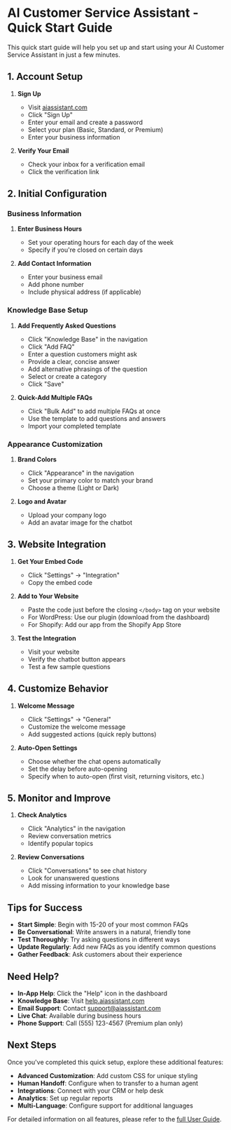 # AI Customer Service Assistant - Quick Start Guide

This quick start guide will help you set up and start using your AI Customer Service Assistant in just a few minutes.

## 1. Account Setup

1. **Sign Up**
   - Visit [aiassistant.com](https://aiassistant.com)
   - Click "Sign Up"
   - Enter your email and create a password
   - Select your plan (Basic, Standard, or Premium)
   - Enter your business information

2. **Verify Your Email**
   - Check your inbox for a verification email
   - Click the verification link

## 2. Initial Configuration

### Business Information

1. **Enter Business Hours**
   - Set your operating hours for each day of the week
   - Specify if you're closed on certain days

2. **Add Contact Information**
   - Enter your business email
   - Add phone number
   - Include physical address (if applicable)

### Knowledge Base Setup

1. **Add Frequently Asked Questions**
   - Click "Knowledge Base" in the navigation
   - Click "Add FAQ"
   - Enter a question customers might ask
   - Provide a clear, concise answer
   - Add alternative phrasings of the question
   - Select or create a category
   - Click "Save"

2. **Quick-Add Multiple FAQs**
   - Click "Bulk Add" to add multiple FAQs at once
   - Use the template to add questions and answers
   - Import your completed template

### Appearance Customization

1. **Brand Colors**
   - Click "Appearance" in the navigation
   - Set your primary color to match your brand
   - Choose a theme (Light or Dark)

2. **Logo and Avatar**
   - Upload your company logo
   - Add an avatar image for the chatbot

## 3. Website Integration

1. **Get Your Embed Code**
   - Click "Settings" → "Integration"
   - Copy the embed code

2. **Add to Your Website**
   - Paste the code just before the closing `</body>` tag on your website
   - For WordPress: Use our plugin (download from the dashboard)
   - For Shopify: Add our app from the Shopify App Store

3. **Test the Integration**
   - Visit your website
   - Verify the chatbot button appears
   - Test a few sample questions

## 4. Customize Behavior

1. **Welcome Message**
   - Click "Settings" → "General"
   - Customize the welcome message
   - Add suggested actions (quick reply buttons)

2. **Auto-Open Settings**
   - Choose whether the chat opens automatically
   - Set the delay before auto-opening
   - Specify when to auto-open (first visit, returning visitors, etc.)

## 5. Monitor and Improve

1. **Check Analytics**
   - Click "Analytics" in the navigation
   - Review conversation metrics
   - Identify popular topics

2. **Review Conversations**
   - Click "Conversations" to see chat history
   - Look for unanswered questions
   - Add missing information to your knowledge base

## Tips for Success

- **Start Simple**: Begin with 15-20 of your most common FAQs
- **Be Conversational**: Write answers in a natural, friendly tone
- **Test Thoroughly**: Try asking questions in different ways
- **Update Regularly**: Add new FAQs as you identify common questions
- **Gather Feedback**: Ask customers about their experience

## Need Help?

- **In-App Help**: Click the "Help" icon in the dashboard
- **Knowledge Base**: Visit [help.aiassistant.com](https://help.aiassistant.com)
- **Email Support**: Contact support@aiassistant.com
- **Live Chat**: Available during business hours
- **Phone Support**: Call (555) 123-4567 (Premium plan only)

## Next Steps

Once you've completed this quick setup, explore these additional features:

- **Advanced Customization**: Add custom CSS for unique styling
- **Human Handoff**: Configure when to transfer to a human agent
- **Integrations**: Connect with your CRM or help desk
- **Analytics**: Set up regular reports
- **Multi-Language**: Configure support for additional languages

For detailed information on all features, please refer to the [full User Guide](USER_GUIDE.md).
